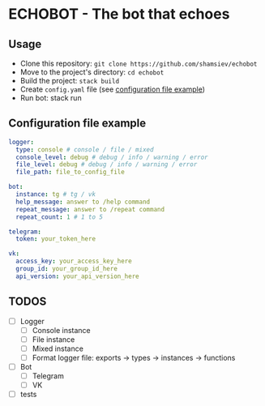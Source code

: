 # ECHOBOT - The bot that echoes

## Usage
- Clone this repository: `git clone https://github.com/shamsiev/echobot`
- Move to the project's directory: `cd echobot`
- Build the project: `stack build`
- Create `config.yaml` file (see [configuration file example](#configuration-file-example))
- Run bot: stack run

## <a id="configuration-file-example"></a> Configuration file example ##
```yaml
logger:
  type: console # console / file / mixed
  console_level: debug # debug / info / warning / error
  file_level: debug # debug / info / warning / error
  file_path: file_to_config_file

bot:
  instance: tg # tg / vk
  help_message: answer to /help command
  repeat_message: answer to /repeat command
  repeat_count: 1 # 1 to 5

telegram:
  token: your_token_here

vk:
  access_key: your_access_key_here
  group_id: your_group_id_here
  api_version: your_api_version_here
```

## TODOS
- [ ] Logger
  - [ ] Console instance
  - [ ] File instance
  - [ ] Mixed instance
  - [ ] Format logger file: exports -> types -> instances -> functions
- [ ] Bot
  - [ ] Telegram
  - [ ] VK
- [ ] tests
